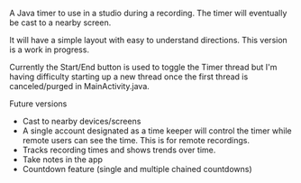 A Java timer to use in a studio during a recording. The timer will eventually be cast to a nearby screen.

It will have a simple layout with easy to understand directions. This version is a work in progress.

Currently the Start/End button is used to toggle the Timer thread but I'm having difficulty starting up a new thread once the first thread is canceled/purged in MainActivity.java.

Future versions 
- Cast to nearby devices/screens
- A single account designated as a time keeper will control the timer while remote users can see the time. This is for remote recordings. 
- Tracks recording times and shows trends over time.
- Take notes in the app
- Countdown feature (single and multiple chained countdowns)